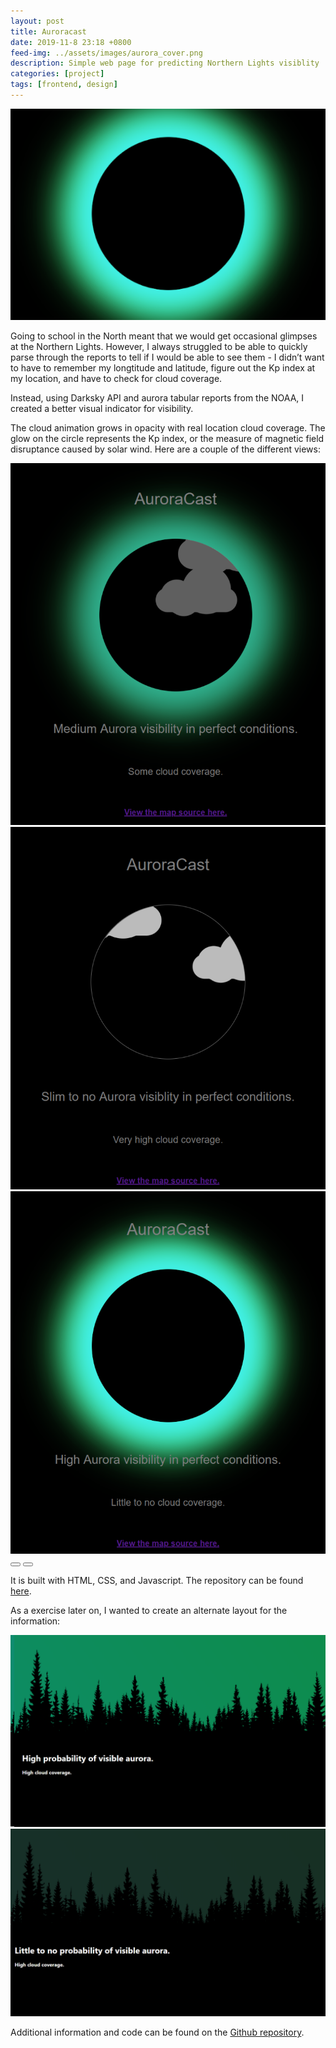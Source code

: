 ```yaml
---
layout: post
title: Auroracast
date: 2019-11-8 23:18 +0800
feed-img: ../assets/images/aurora_cover.png
description: Simple web page for predicting Northern Lights visiblity
categories: [project]
tags: [frontend, design]
---
```


<img class="pink-shadow center" src="/assets/images/auroracast.png"/>

Going to school in the North meant that we would get occasional glimpses at the Northern Lights. However, I always struggled to be able to quickly parse through the reports to tell if I would be able to see them - I didn’t want to have to remember my longtitude and latitude, figure out the Kp index at my location, and have to check for cloud coverage.

Instead, using Darksky API and aurora tabular reports from the NOAA, I created a better visual indicator for visibility.

The cloud animation grows in opacity with real location cloud coverage. The glow on the circle represents the Kp index, or the measure of magnetic field disruptance caused by solar wind. Here are a couple of the different views:

<div class="siema">
    <img class="w-70" src="/assets/images/aurora_1.png" alt="AuroraCast screenshot"/>
    <img class="w-70" src="/assets/images/aurora_2.png" alt="AuroraCast screenshot"/>
    <img class="w-70" src="/assets/images/aurora_3.png" alt="AuroraCast screenshot"/>
</div>
<div class="gallery-button-container center">
    <button class="prev center gallery-button"><i class="fas fa-backward" aria-hidden="true"></i></button>
    <button class="next center gallery-button"><i class="fas fa-forward" aria-hidden="true"></i></button>
</div>

It is built with HTML, CSS, and Javascript. The repository can be found <a href="https://github.com/smicklas/AuroraReact">here</a>.

As a exercise later on, I wanted to create an alternate layout for the information: 

<img src="/assets/images/aurorareact_1.png" alt="AuroraCast screenshot"/>
<img src="/assets/images/aurorareact_2.png" alt="AuroraCast screenshot"/>

Additional information and code can be found on the <a href="https://github.com/smicklas/DiaLights">Github repository</a>.